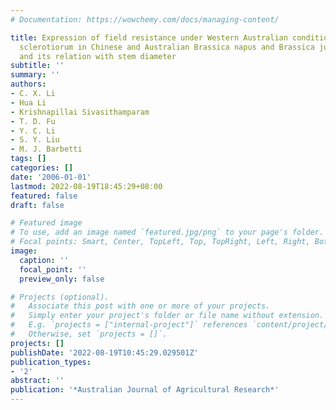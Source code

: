 ```yaml
---
# Documentation: https://wowchemy.com/docs/managing-content/

title: Expression of field resistance under Western Australian conditions to Sclerotinia
  sclerotiorum in Chinese and Australian Brassica napus and Brassica juncea germplasm
  and its relation with stem diameter
subtitle: ''
summary: ''
authors:
- C. X. Li
- Hua Li
- Krishnapillai Sivasithamparam
- T. D. Fu
- Y. C. Li
- S. Y. Liu
- M. J. Barbetti
tags: []
categories: []
date: '2006-01-01'
lastmod: 2022-08-19T18:45:29+08:00
featured: false
draft: false

# Featured image
# To use, add an image named `featured.jpg/png` to your page's folder.
# Focal points: Smart, Center, TopLeft, Top, TopRight, Left, Right, BottomLeft, Bottom, BottomRight.
image:
  caption: ''
  focal_point: ''
  preview_only: false

# Projects (optional).
#   Associate this post with one or more of your projects.
#   Simply enter your project's folder or file name without extension.
#   E.g. `projects = ["internal-project"]` references `content/project/deep-learning/index.md`.
#   Otherwise, set `projects = []`.
projects: []
publishDate: '2022-08-19T10:45:29.029501Z'
publication_types:
- '2'
abstract: ''
publication: '*Australian Journal of Agricultural Research*'
---
```

